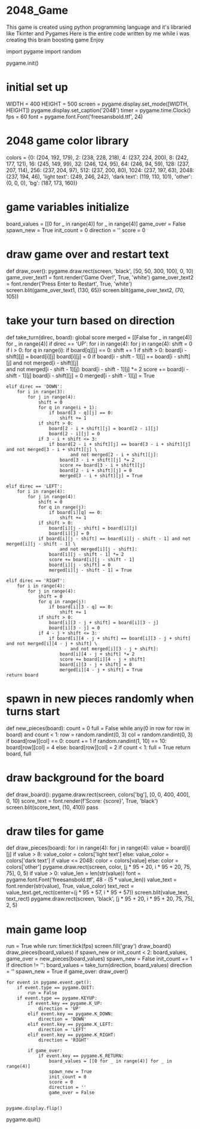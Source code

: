 # 2048_Game
This game is created using python programming language and it's libraried like Tkinter and Pygames
Here is the entire code written by me while i was creating this brain boosting game
Enjoy 

import pygame
import random

pygame.init()

# initial set up
WIDTH = 400
HEIGHT = 500
screen = pygame.display.set_mode([WIDTH, HEIGHT])
pygame.display.set_caption('2048')
timer = pygame.time.Clock()
fps = 60
font = pygame.font.Font('freesansbold.ttf', 24)

# 2048 game color library
colors = {0: (204, 192, 179),
          2: (238, 228, 218),
          4: (237, 224, 200),
          8: (242, 177, 121),
          16: (245, 149, 99),
          32: (246, 124, 95),
          64: (246, 94, 59),
          128: (237, 207, 114),
          256: (237, 204, 97),
          512: (237, 200, 80),
          1024: (237, 197, 63),
          2048: (237, 194, 46),
          'light text': (249, 246, 242),
          'dark text': (119, 110, 101),
          'other': (0, 0, 0),
          'bg': (187, 173, 160)}

# game variables initialize
board_values = [[0 for _ in range(4)] for _ in range(4)]
game_over = False
spawn_new = True
init_count = 0
direction = ''
score = 0


# draw game over and restart text
def draw_over():
    pygame.draw.rect(screen, 'black', [50, 50, 300, 100], 0, 10)
    game_over_text1 = font.render('Game Over!', True, 'white')
    game_over_text2 = font.render('Press Enter to Restart', True, 'white')
    screen.blit(game_over_text1, (130, 65))
    screen.blit(game_over_text2, (70, 105))


# take your turn based on direction
def take_turn(direc, board):
    global score
    merged = [[False for _ in range(4)] for _ in range(4)]
    if direc == 'UP':
        for i in range(4):
            for j in range(4):
                shift = 0
                if i > 0:
                    for q in range(i):
                        if board[q][j] == 0:
                            shift += 1
                    if shift > 0:
                        board[i - shift][j] = board[i][j]
                        board[i][j] = 0
                    if board[i - shift - 1][j] == board[i - shift][j] and not merged[i - shift][j] \
                            and not merged[i - shift - 1][j]:
                        board[i - shift - 1][j] *= 2
                        score += board[i - shift - 1][j]
                        board[i - shift][j] = 0
                        merged[i - shift - 1][j] = True

    elif direc == 'DOWN':
        for i in range(3):
            for j in range(4):
                shift = 0
                for q in range(i + 1):
                    if board[3 - q][j] == 0:
                        shift += 1
                if shift > 0:
                    board[2 - i + shift][j] = board[2 - i][j]
                    board[2 - i][j] = 0
                if 3 - i + shift <= 3:
                    if board[2 - i + shift][j] == board[3 - i + shift][j] and not merged[3 - i + shift][j] \
                            and not merged[2 - i + shift][j]:
                        board[3 - i + shift][j] *= 2
                        score += board[3 - i + shift][j]
                        board[2 - i + shift][j] = 0
                        merged[3 - i + shift][j] = True

    elif direc == 'LEFT':
        for i in range(4):
            for j in range(4):
                shift = 0
                for q in range(j):
                    if board[i][q] == 0:
                        shift += 1
                if shift > 0:
                    board[i][j - shift] = board[i][j]
                    board[i][j] = 0
                if board[i][j - shift] == board[i][j - shift - 1] and not merged[i][j - shift - 1] \
                        and not merged[i][j - shift]:
                    board[i][j - shift - 1] *= 2
                    score += board[i][j - shift - 1]
                    board[i][j - shift] = 0
                    merged[i][j - shift - 1] = True

    elif direc == 'RIGHT':
        for i in range(4):
            for j in range(4):
                shift = 0
                for q in range(j):
                    if board[i][3 - q] == 0:
                        shift += 1
                if shift > 0:
                    board[i][3 - j + shift] = board[i][3 - j]
                    board[i][3 - j] = 0
                if 4 - j + shift <= 3:
                    if board[i][4 - j + shift] == board[i][3 - j + shift] and not merged[i][4 - j + shift] \
                            and not merged[i][3 - j + shift]:
                        board[i][4 - j + shift] *= 2
                        score += board[i][4 - j + shift]
                        board[i][3 - j + shift] = 0
                        merged[i][4 - j + shift] = True
    return board


# spawn in new pieces randomly when turns start
def new_pieces(board):
    count = 0
    full = False
    while any(0 in row for row in board) and count < 1:
        row = random.randint(0, 3)
        col = random.randint(0, 3)
        if board[row][col] == 0:
            count += 1
            if random.randint(1, 10) == 10:
                board[row][col] = 4
            else:
                board[row][col] = 2
    if count < 1:
        full = True
    return board, full


# draw background for the board
def draw_board():
    pygame.draw.rect(screen, colors['bg'], [0, 0, 400, 400], 0, 10)
    score_text = font.render(f'Score: {score}', True, 'black')
    screen.blit(score_text, (10, 410))
    pass


# draw tiles for game
def draw_pieces(board):
    for i in range(4):
        for j in range(4):
            value = board[i][j]
            if value > 8:
                value_color = colors['light text']
            else:
                value_color = colors['dark text']
            if value <= 2048:
                color = colors[value]
            else:
                color = colors['other']
            pygame.draw.rect(screen, color, [j * 95 + 20, i * 95 + 20, 75, 75], 0, 5)
            if value > 0:
                value_len = len(str(value))
                font = pygame.font.Font('freesansbold.ttf', 48 - (5 * value_len))
                value_text = font.render(str(value), True, value_color)
                text_rect = value_text.get_rect(center=(j * 95 + 57, i * 95 + 57))
                screen.blit(value_text, text_rect)
                pygame.draw.rect(screen, 'black', [j * 95 + 20, i * 95 + 20, 75, 75], 2, 5)


# main game loop
run = True
while run:
    timer.tick(fps)
    screen.fill('gray')
    draw_board()
    draw_pieces(board_values)
    if spawn_new or init_count < 2:
        board_values, game_over = new_pieces(board_values)
        spawn_new = False
        init_count += 1
    if direction != '':
        board_values = take_turn(direction, board_values)
        direction = ''
        spawn_new = True
    if game_over:
        draw_over()

    for event in pygame.event.get():
        if event.type == pygame.QUIT:
            run = False
        if event.type == pygame.KEYUP:
            if event.key == pygame.K_UP:
                direction = 'UP'
            elif event.key == pygame.K_DOWN:
                direction = 'DOWN'
            elif event.key == pygame.K_LEFT:
                direction = 'LEFT'
            elif event.key == pygame.K_RIGHT:
                direction = 'RIGHT'

            if game_over:
                if event.key == pygame.K_RETURN:
                    board_values = [[0 for _ in range(4)] for _ in range(4)]
                    spawn_new = True
                    init_count = 0
                    score = 0
                    direction = ''
                    game_over = False


    pygame.display.flip()
pygame.quit()
